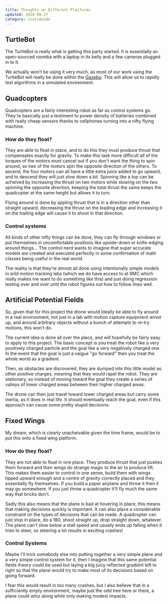 ```yaml
---
title: Thoughts on Different Platforms
updated: 2018-09-27
category: coatimunde
---
```


## TurtleBot

The TurtleBot is really what is getting this party started. It is essentially an open-sourced roomba with a laptop in its belly and a few cameras plugged in to it.

We actually won't be using it very much, as most of our work using the TurtleBot will really be done within the [Gazebo](http://gazebosim.org/). This will allow us to rapidly test algorithms in a simulated envirenment. 

## Quadcopters

Quadcopters are a fairly interesting robot as far as control systems go. They're basically just a testiment to power density of batteries combined with really cheap sensors thanks to cellphones turning into a nifty flying machine.

### How do they float?

They are able to float in place, and to do this they must produce thrust that compensates exactly for gravity. To make this task more difficult all of the torques of the motors must cancel out if you don't want the thing to spin around, so two of the motors spin the opposite direction of the others. To ascend, the four motors can all have a little extra juice added to go upward, and to descend they will just slow down a bit. Spinning like a top can be acheived by increasing the thrust on two motors while slowing on the two spinning the opposite direction, keeping the total thrust the same keeps the quadcopter at the same height but allows it to turn.

Flying around is done by appling thrust that is in a direction other than straight upward, decreasing the thrust on the leading edge and increasing it on the trailing edge will cause it to shoot in that direction.

### Control systems

All kinds of other nifty things can be done, they can fly through windows or put themselves in uncomfortable positions like upside-down or knife-edging around things... The control nerd wants to imagine that super accurate models are created and executed perfectly in some confirmation of math classes being useful in the real world. 

The reality is that they're almost all done using intentionally simple models in wild motion tracking labs (which we do have access to at RMC which really makes me want to do something like this) and just doing regression testing over and over until the robot figures out how to follow lines well.

## Artificial Potential Fields

So, given that for this project the drone would ideally be able to fly around in a real environment, not just in a lab with motion capture equipment wired up, and around arbitrary objects without a bunch of attempts to re-try motions, this won't do. 

The current idea is done all over the place, and will hopefully be fairly easy to apply to this project. The basic concept is you treat the robot like a very positively charged particle and the goal like a very negatively charged one. In the event that the goal is just a vaigue "go forward" then you treat the whole world as a gradient.  

Then, as obstacles are discovered, they are dumped into this little model as other positive charges, meaning that they would rapel the robot. They are stationary, so instead of moving toward the goal they create a series of valleys of lower charged areas between their higher charged areas.

The drone can then just travel toward lower charged areas but carry some inertia, as it does in real life. It should eventually reach the goal, even if this approach can cause some pretty stupid decisions. 

## Fixed Wings

My dream, which is clearly unacheivable given the time frame, would be to put this onto a fixed wing platform.

### How do they float?

They are not able to float in one place. They produce thrust that just pushes them forward and then wings do strange magic to the air to produce lift. This makes them easier to control in one sense, build them with wings tipped upward enough and a centre of gravity correctly placed and they essentially fly themselves. If you build a paper airplane and throw it then it may go somewhere. If you just throw a quadcopter it'll fly much the same way that bricks don't. 

Sadly this also means that the plane is bad at hovering in place, this means that making decisions quickly is important. It can also place a considerable constraint on the types of decisions that can be made. A quadcopter can just stop in place, do a 180, shoot straight up, drop straight down, whatever. The plane can't slow below a stall speed and usually ends up falling when it tries to steer, so steering a lot results in exciting crashes!

### Control Systems

Maybe I'll trick somebody else into putting together a very simple plane and a very simple control system for it, then I imagine that this same potential fields theory could be used but laying a big juicy reflected gradient left to right so that the plane would try to make most of its decisions based on going forward.

I fear this would result in too many crashes, but I also believe that in a sufficiently empty environment, maybe just the odd tree here or there, a plane could whiz along while only making modest impacts.

